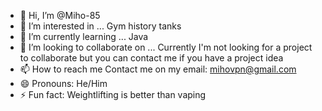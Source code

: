 - 👋 Hi, I’m @Miho-85
- 👀 I’m interested in ... Gym history tanks 
- 🌱 I’m currently learning ... Java
- 💞️ I’m looking to collaborate on ... Currently I'm not looking for a project to collaborate but you can contact me if you have a project idea
- 📫 How to reach me Contact me on my email: mihovpn@gmail.com
- 😄 Pronouns: He/Him
- ⚡ Fun fact: Weightlifting is better than vaping

<!---
Miho-85/Miho-85 is a ✨ special ✨ repository because its `README.md` (this file) appears on your GitHub profile.
You can click the Preview link to take a look at your changes.
--->
